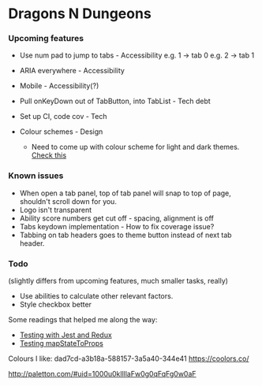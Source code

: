 # Dragons N Dungeons

### Upcoming features
- Use num pad to jump to tabs - Accessibility
    e.g. 1 -> tab 0 
    e.g. 2 -> tab 1
- ARIA everywhere - Accessibility
- Mobile - Accessibility(?)

- Pull onKeyDown out of TabButton, into TabList - Tech debt
- Set up CI, code cov - Tech

- Colour schemes - Design
    - Need to come up with colour scheme for light and dark themes. [Check this](https://uxdesign.cc/the-light-and-the-dark-side-creating-a-ui-colour-system-in-3-steps-41818c5bdb60)
    
### Known issues
- When open a tab panel, top of tab panel will snap to top of page, shouldn't scroll down for you.
- Logo isn't transparent
- Ability score numbers get cut off - spacing, alignment is off
- Tabs keydown implementation - How to fix coverage issue?
- Tabbing on tab headers goes to theme button instead of next tab header.

### Todo
(slightly differs from upcoming features, much smaller tasks, really)
- Use abilities to calculate other relevant factors.
- Style checkbox better

Some readings that helped me along the way:
- [Testing with Jest and Redux](https://hackernoon.com/unit-testing-redux-connected-components-692fa3c4441c)
- [Testing mapStateToProps](https://jsramblings.com/2018/01/15/3-ways-to-test-mapStateToProps-and-mapDispatchToProps.html)

Colours I like:
dad7cd-a3b18a-588157-3a5a40-344e41
https://coolors.co/ 

http://paletton.com/#uid=1000u0kllllaFw0g0qFqFg0w0aF


